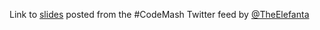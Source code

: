 Link to [slides](https://speakerdeck.com/theelefanta/codemash-13-i-am-designer-and-so-can-you) posted from the #CodeMash Twitter feed by [@TheElefanta](http://twitter.com/@TheElefanta)
